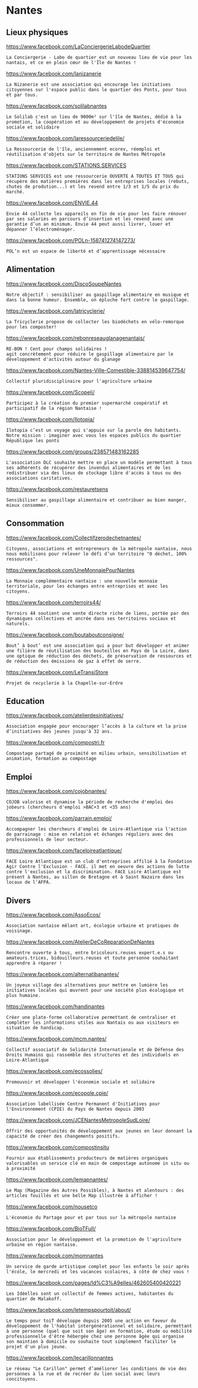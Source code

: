 # Nantes

## Lieux physiques

https://www.facebook.com/LaConciergerieLabodeQuartier

    La Conciergerie - Labo de quartier est un nouveau lieu de vie pour les nantais, et ce en plein cœur de l'Île de Nantes !

https://www.facebook.com/lanizanerie

    La Nizanerie est une association qui encourage les initiatives citoyennes sur l'espace public dans le quartier des Ponts, pour tous et par tous.

https://www.facebook.com/solilabnantes

    Le Solilab c'est un lieu de 9000m² sur l'île de Nantes, dédié à la promotion, la coopération et au développement de projets d'économie sociale et solidaire

https://www.facebook.com/laressourceriedelile/

    La Ressourcerie de l'île, anciennement ecorev, réemploi et réutilisation d'objets sur le territoire de Nantes Métropole

https://www.facebook.com/STATIONS.SERVICES

    STATIONS SERVICES est une ressourcerie OUVERTE A TOUTES ET TOUS qui récupère des matières premières dans les entreprises locales (rebuts, chutes de prodution...) et les revend entre 1/3 et 1/5 du prix du marché.

https://www.facebook.com/ENVIE.44

    Envie 44 collecte les appareils en fin de vie pour les faire rénover par ses salariés en parcours d’insertion et les revend avec une garantie d’un an minimum. Envie 44 peut aussi livrer, louer et dépanner l’électroménager.

https://www.facebook.com/POLn-158741274147273/

    POL’n est un espace de liberté et d’apprentissage nécessaire

## Alimentation

https://www.facebook.com/DiscoSoupeNantes

    Notre objectif : sensibiliser au gaspillage alimentaire en musique et dans la bonne humeur. Ensemble, on épluche fort contre le gaspillage.

https://www.facebook.com/latricyclerie/

    La Tricyclerie propose de collecter les biodéchets en vélo-remorque pour les composter!

https://www.facebook.com/rebonreseauglanagenantais/

    RE-BON ! Cent pour champs solidaires !
    agit concrètement pour réduire le gaspillage alimentaire par le développement d'activités autour du glanage

https://www.facebook.com/Nantes-Ville-Comestible-338814539647754/

    Collectif pluridisciplinaire pour l'agriculture urbaine

https://www.facebook.com/Scopeli/

    Participez à la création du premier supermarché coopératif et participatif de la région Nantaise !
    
https://www.facebook.com/Ilotopia/

    Ilotopia c’est un voyage qui s'appuie sur la parole des habitants. Notre mission : imaginer avec vous les espaces publics du quartier République les ponts

https://www.facebook.com/groups/238571483162285

    L'association DLC souhaite mettre en place un modèle permettant à tous ses adhérents de récupérer des invendus alimentaires et de les redistribuer via des lieux de stockage libre d'accès à tous ou des associations caritatives.

https://www.facebook.com/restauretsens

    Sensibiliser au gaspillage alimentaire et contribuer au bien manger, mieux consommer.


## Consommation

https://www.facebook.com/Collectifzerodechetnantes/

    Citoyens, associations et entrepreneurs de la métropole nantaise, nous nous mobilisons pour relever le défi d’un territoire "0 déchet, 100% ressources".

https://www.facebook.com/UneMonnaiePourNantes

    La Monnaie complémentaire nantaise : une nouvelle monnaie territoriale, pour les échanges entre entreprises et avec les citoyens.

https://www.facebook.com/terroirs44/

    Terroirs 44 soutient une vente directe riche de liens, portée par des dynamiques collectives et ancrée dans ses territoires sociaux et naturels.

https://www.facebook.com/boutaboutconsigne/

    Bout’ à bout’ est une association qui a pour but développer et animer une filière de réutilisation des bouteilles en Pays de la Loire, dans une optique de réduction des déchets, de préservation de ressources et de réduction des émissions de gaz à effet de serre.

https://www.facebook.com/LeTransiStore

    Projet de recyclerie à la Chapelle-sur-Erdre

## Education

https://www.facebook.com/atelierdesinitiatives/
    
    Association engagée pour encourager l’accès à la culture et la prise d’initiatives des jeunes jusqu'à 32 ans.

https://www.facebook.com/compostri.fr

    Compostage partagé de proximité en milieu urbain, sensibilisation et animation, formation au compostage


## Emploi

https://www.facebook.com/cojobnantes/

    COJOB valorise et dynamise la période de recherche d'emploi des jobeurs (chercheurs d'emploi >BAC+3 et <35 ans)
    
https://www.facebook.com/parrain.emploi/

    Accompagner les chercheurs d'emploi de Loire-Atlantique via l'action de parrainage : mise en relation et échanges réguliers avec des professionnels de leur secteur.
    
https://www.facebook.com/faceloireatlantique/

    FACE Loire Atlantique est un club d'entreprises affilié à la Fondation Agir Contre l'Exclusion - FACE. il met en oeuvre des actions de lutte contre l'exclusion et la discrimination. FACE Loire Atlantique est présent à Nantes, au sillon de Bretagne et à Saint Nazaire dans les locaux de l'AFPA.

## Divers

https://www.facebook.com/AssoEcos/

    Association nantaise mêlant art, écologie urbaine et pratiques de voisinage.

https://www.facebook.com/AtelierDeCoReparationDeNantes
    
    Rencontre ouverte à tous, entre bricoleurs.reuses expert.e.s ou amateurs.trices, bidouilleurs.reuses et toute personne souhaitant apprendre à réparer !

https://www.facebook.com/alternatibanantes/

    Un joyeux village des alternatives pour mettre en lumière les initiatives locales qui œuvrent pour une société plus écologique et plus humaine.

https://www.facebook.com/handinantes

    Créer une plate-forme collaborative permettant de centraliser et compléter les informations utiles aux Nantais ou aux visiteurs en situation de handicap.

https://www.facebook.com/mcm.nantes/

    Collectif associatif de Solidarité Internationale et de Défense des Droits Humains qui rassemble des structures et des individuels en Loire-Atlantique

https://www.facebook.com/ecossolies/

    Promouvoir et développer l'économie sociale et solidaire

https://www.facebook.com/ecopole.cpie/

    Association labellisée Centre Permanent d'Initiatives pour l'Environnement (CPIE) du Pays de Nantes depuis 2003

https://www.facebook.com/JCENantesMetropoleSudLoire/

    Offrir des opportunités de développement aux jeunes en leur donnant la capacité de créer des changements positifs.

https://www.facebook.com/compostinsitu

    Fournir aux établissements producteurs de matières organiques valorisables un service clé en main de compostage autonome in situ ou à proximité

https://www.facebook.com/lemapnantes/

    Le Map (Magazine des Autres Possibles), à Nantes et alentours : des articles fouillés et une belle Map illustrée à afficher !

https://www.facebook.com/nousetco

    L'économie du Partage pour et par tous sur la métropole nantaise
    
https://www.facebook.com/BioTFull/

    Association pour le développement et la promotion de l'agriculture urbaine en région nantaise.

https://www.facebook.com/momnantes

    Un service de garde artistique complet pour les enfants le soir après l'école, le mercredi et les vacances scolaires, à côté de chez vous !

https://www.facebook.com/pages/Id%C3%A9elles/462605400420221

    Les Idéelles sont un collectif de femmes actives, habitantes du quartier de Malakoff.

https://www.facebook.com/letempspourtoit/about/

    Le temps pour toiT développe depuis 2005 une action en faveur du développement de l'habitat intergénérationnel et solidaire, permettant à une personne (quel que soit son âge) en formation, étude ou mobilité professionnelle d'être hébergée chez une personne âgée qui organise son maintien à domicile ou souhaite tout simplement faciliter le projet d'un plus jeune.
    
https://www.facebook.com/lecarillonnantes

    Le réseau "Le Carillon" permet d’améliorer les conditions de vie des personnes à la rue et de recréer du lien social avec leurs concitoyens.
